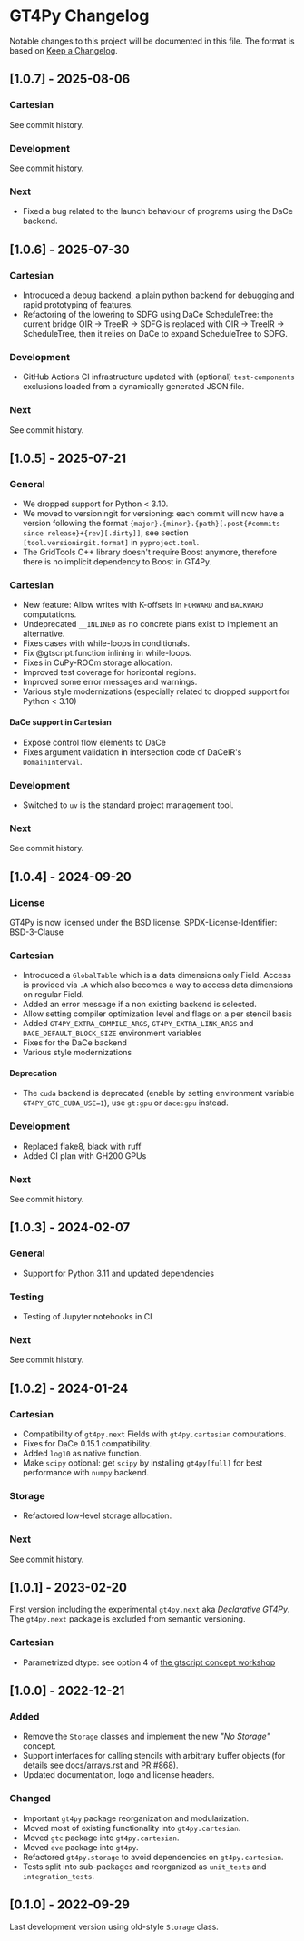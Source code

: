 # GT4Py Changelog

Notable changes to this project will be documented in this file. The format is based on [Keep a Changelog](https://keepachangelog.com/en/1.0.0/).

## [1.0.7] - 2025-08-06

### Cartesian

See commit history.

### Development

See commit history.

### Next

- Fixed a bug related to the launch behaviour of programs using the DaCe backend.

## [1.0.6] - 2025-07-30

### Cartesian

- Introduced a debug backend, a plain python backend for debugging and rapid prototyping of features.
- Refactoring of the lowering to SDFG using DaCe ScheduleTree: the current bridge OIR -> TreeIR -> SDFG is replaced with OIR -> TreeIR -> ScheduleTree, then it relies on DaCe to expand ScheduleTree to SDFG.

### Development

- GitHub Actions CI infrastructure updated with (optional) `test-components` exclusions loaded from a dynamically generated JSON file.

### Next

See commit history.

## [1.0.5] - 2025-07-21

### General

- We dropped support for Python < 3.10.
- We moved to versioningit for versioning: each commit will now have a version following the format `{major}.{minor}.{path}[.post{#commits since release}+{rev}[.dirty]]`, see section `[tool.versioningit.format]` in `pyproject.toml`.
- The GridTools C++ library doesn't require Boost anymore, therefore there is no implicit dependency to Boost in GT4Py.

### Cartesian

- New feature: Allow writes with K-offsets in `FORWARD` and `BACKWARD` computations.
- Undeprecated `__INLINED` as no concrete plans exist to implement an alternative.
- Fixes cases with while-loops in conditionals.
- Fix @gtscript.function inlining in while-loops.
- Fixes in CuPy-ROCm storage allocation.
- Improved test coverage for horizontal regions.
- Improved some error messages and warnings.
- Various style modernizations (especially related to dropped support for Python < 3.10)

#### DaCe support in Cartesian

- Expose control flow elements to DaCe
- Fixes argument validation in intersection code of DaCeIR's `DomainInterval`.

### Development

- Switched to `uv` is the standard project management tool.

### Next

See commit history.

## [1.0.4] - 2024-09-20

### License

GT4Py is now licensed under the BSD license. SPDX-License-Identifier: BSD-3-Clause

### Cartesian

- Introduced a `GlobalTable` which is a data dimensions only Field. Access is provided via `.A` which also becomes a way to access data dimensions on regular Field.
- Added an error message if a non existing backend is selected.
- Allow setting compiler optimization level and flags on a per stencil basis
- Added `GT4PY_EXTRA_COMPILE_ARGS`, `GT4PY_EXTRA_LINK_ARGS` and `DACE_DEFAULT_BLOCK_SIZE` environment variables
- Fixes for the DaCe backend
- Various style modernizations

#### Deprecation

- The `cuda` backend is deprecated (enable by setting environment variable `GT4PY_GTC_CUDA_USE=1`), use `gt:gpu` or `dace:gpu` instead.

### Development

- Replaced flake8, black with ruff
- Added CI plan with GH200 GPUs

### Next

See commit history.

## [1.0.3] - 2024-02-07

### General

- Support for Python 3.11 and updated dependencies

### Testing

- Testing of Jupyter notebooks in CI

### Next

See commit history.

## [1.0.2] - 2024-01-24

### Cartesian

- Compatibility of `gt4py.next` Fields with `gt4py.cartesian` computations.
- Fixes for DaCe 0.15.1 compatibility.
- Added `log10` as native function.
- Make `scipy` optional: get `scipy` by installing `gt4py[full]` for best performance with `numpy` backend.

### Storage

- Refactored low-level storage allocation.

### Next

See commit history.

## [1.0.1] - 2023-02-20

First version including the experimental `gt4py.next` aka _Declarative GT4Py_. The `gt4py.next` package is excluded from semantic versioning.

### Cartesian

- Parametrized dtype: see option 4 of [the gtscript concept workshop](https://github.com/GridTools/concepts/blob/master/collaboration/gtscript-workshop/GTScript-Syntax-Discussion.md#gtscript-syntax-discussed-issues-20200829)

## [1.0.0] - 2022-12-21

### Added

- Remove the `Storage` classes and implement the new _"No Storage"_ concept.
- Support interfaces for calling stencils with arbitrary buffer objects (for details see [docs/arrays.rst](docs/gt4py/arrays.rst) and [PR #868](https://github.com/GridTools/gt4py/pull/868)).
- Updated documentation, logo and license headers.

### Changed

- Important `gt4py` package reorganization and modularization.
- Moved most of existing functionality into `gt4py.cartesian`.
- Moved `gtc` package into `gt4py.cartesian`.
- Moved `eve` package into `gt4py`.
- Refactored `gt4py.storage` to avoid dependencies on `gt4py.cartesian`.
- Tests split into sub-packages and reorganized as `unit_tests` and `integration_tests`.

## [0.1.0] - 2022-09-29

Last development version using old-style `Storage` class.
